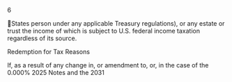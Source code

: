 6

States person under any applicable Treasury regulations), or any estate or trust the income of which is subject to U.S.
federal income taxation regardless of its source.

Redemption for Tax Reasons

If, as a result of any change in, or amendment to, or, in the case of the 0.000% 2025 Notes and the 2031